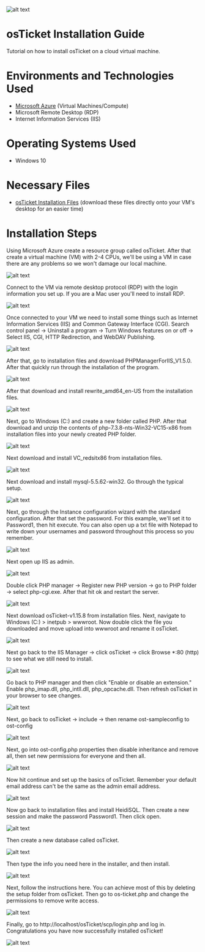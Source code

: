 ![alt text][osticketlogo]

[osticketlogo]: https://github.com/Arnab-Kirtania/osTicket-Installation/blob/main/osticket.png "osTicket Logo"

# osTicket Installation Guide
Tutorial on how to install osTicket on a cloud virtual machine.

<h1>Environments and Technologies Used</h1>

* [Microsoft Azure](portal.azure.com) (Virtual Machines/Compute) <br>
* Microsoft Remote Desktop (RDP) <br>
* Internet Information Services (IIS) <br>

<h1>Operating Systems Used</h1>

* Windows 10 <br>

<h1>Necessary Files</h1>

* [osTicket Installation Files](https://drive.google.com/drive/u/0/folders/1APMfNyfNzcxZC6EzdaNfdZsUwxWYChf6) (download these files directly onto your VM's desktop for an easier time)

<h1>Installation Steps</h1>

Using Microsoft Azure create a resource group called osTicket. After that create a virtual machine (VM) with 2-4 CPUs, we'll be using a VM in case there are any problems so we won't damage our local machine. <br>

![alt text][1]

[1]: https://github.com/Arnab-Kirtania/osTicket-Installation/blob/main/1.png "Microsoft Azure VM Page"

Connect to the VM via remote desktop protocol (RDP) with the login information you set up. If you are a Mac user you'll need to install RDP. <br>

![alt text][2]

[2]: https://github.com/Arnab-Kirtania/osTicket-Installation/blob/main/2.png "Remote Desktop Protocol"

Once connected to your VM we need to install some things such as Internet Information Services (IIS) and Common Gateway Interface (CGI). Search control panel -> Uninstall a program -> Turn Windows features on or off -> Select IIS, CGI, HTTP Redirection, and WebDAV Publishing.

![alt text][3]

[3]: https://github.com/Arnab-Kirtania/osTicket-Installation/blob/main/3.png "Windows Features"

After that, go to installation files and download PHPManagerForIIS_V1.5.0. After that quickly run through the installation of the program. <br>

![alt text][4]

[4]: https://github.com/Arnab-Kirtania/osTicket-Installation/blob/main/4.png "PHP Manager for IIS"

After that download and install rewrite_amd64_en-US from the installation files. <br>

![alt text][5]

[5]: https://github.com/Arnab-Kirtania/osTicket-Installation/blob/main/5.png "IIS URL Rewrite Module 2"

Next, go to Windows (C:) and create a new folder called PHP. After that download and unzip the contents of php-7.3.8-nts-Win32-VC15-x86 from installation files into your newly created PHP folder. <br>

![alt text][6]

[6]: https://github.com/Arnab-Kirtania/osTicket-Installation/blob/main/6.png "Creating a new PHP folder"

Next download and install VC_redsitx86 from installation files. <br>

![alt text][7]

[7]: https://github.com/Arnab-Kirtania/osTicket-Installation/blob/main/7.png "Microsoft Visual C++"

Next download and install mysql-5.5.62-win32. Go through the typical setup. <br>

![alt text][8]

[8]: https://github.com/Arnab-Kirtania/osTicket-Installation/blob/main/8.png "MySQL Server Setup"

Next, go through the Instance configuration wizard with the standard configuration. After that set the password. For this example, we'll set it to Password1, then hit execute. You can also open up a txt file with Notepad to write down your usernames and password throughout this process so you remember. <br>

![alt text][9]

[9]: https://github.com/Arnab-Kirtania/osTicket-Installation/blob/main/9.png "MySQL Server Instance Setup"

Next open up IIS as admin. <br>

![alt text][10]

[10]: https://github.com/Arnab-Kirtania/osTicket-Installation/blob/main/10.png "Opening IIS Manager as admin"

Double click PHP manager -> Register new PHP version -> go to PHP folder -> select php-cgi.exe. After that hit ok and restart the server.

![alt text][11]

[11]: https://github.com/Arnab-Kirtania/osTicket-Installation/blob/main/11.png "Registering a new PHP version"

Next download osTicket-v1.15.8 from installation files. Next, navigate to Windows (C:) > inetpub > wwwroot. Now double click the file you downloaded and move upload into wwwroot and rename it osTicket. <br>

![alt text][12]

[12]: https://github.com/Arnab-Kirtania/osTicket-Installation/blob/main/12.png "Moving upload into wwwroot and renaming it osTicket"

Next go back to the IIS Manager -> click osTicket -> click Browse *:80 (http) to see what we still need to install. <br>

![alt text][13]

[13]: https://github.com/Arnab-Kirtania/osTicket-Installation/blob/main/13.png "clicking Browse *:80(http)"

Go back to PHP manager and then click "Enable or disable an extension." Enable php_imap.dll, php_intll.dll, php_opcache.dll. Then refresh osTicket in your browser to see changes. <br>

![alt text][14]

[14]: https://github.com/Arnab-Kirtania/osTicket-Installation/blob/main/14.png "Enabling PHP extensions."

Next, go back to osTicket -> include -> then rename ost-sampleconfig to ost-config <br>

![alt text][15]

[15]: https://github.com/Arnab-Kirtania/osTicket-Installation/blob/main/15.png "Renaming ost-sampleconfig to ost-config"

Next, go into ost-config.php properties then disable inheritance and remove all, then set new permissions for everyone and then all. <br>

![alt text][16]

[16]: https://github.com/Arnab-Kirtania/osTicket-Installation/blob/main/16.png "Changing permissions"

Now hit continue and set up the basics of osTicket. Remember your default email address can't be the same as the admin email address. <br>

![alt text][17]

[17]: https://github.com/Arnab-Kirtania/osTicket-Installation/blob/main/17.png "Putting in basic information"

Now go back to installation files and install HeidiSQL. Then create a new session and make the password Password1. Then click open. <br>

![alt text][18]

[18]: https://github.com/Arnab-Kirtania/osTicket-Installation/blob/main/18.png "Creating a new HeidiSQL session"

Then create a new database called osTicket. <br>

![alt text][19]

[19]: https://github.com/Arnab-Kirtania/osTicket-Installation/blob/main/19.png "Creating a new SQL database"

Then type the info you need here in the installer, and then install. <br>

![alt text][20]

[20]: https://github.com/Arnab-Kirtania/osTicket-Installation/blob/main/20.png "Putting in SQL information"

Next, follow the instructions here. You can achieve most of this by deleting the setup folder from osTicket. Then go to os-ticket.php and change the permissions to remove write access. <br>

![alt text][21]

[21]: https://github.com/Arnab-Kirtania/osTicket-Installation/blob/main/21.png "Cleaning up files"

Finally, go to http://localhost/osTicket/scp/login.php and log in. Congratulations you have now successfully installed osTicket! <br>

![alt text][22]

[22]: https://github.com/Arnab-Kirtania/osTicket-Installation/blob/main/22.png "Logging into osTicket"

